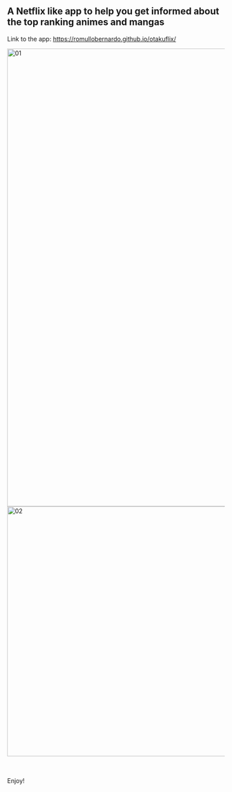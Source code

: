 
## A Netflix like app to help you get informed about the top ranking animes and mangas

Link to the app: https://romullobernardo.github.io/otakuflix/

<img width="1059" alt="01" src="https://user-images.githubusercontent.com/40496625/45378618-f3519a00-b5cb-11e8-9ce1-a3dd16028d20.png">

<br />

<img width="578" alt="02" src="https://user-images.githubusercontent.com/40496625/45378648-0fedd200-b5cc-11e8-8645-42ab7acd09da.png">

<br />



<br />


<br />

Enjoy!
